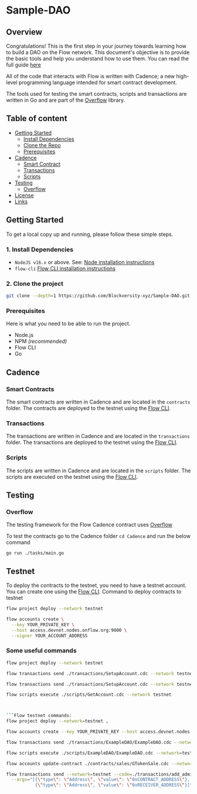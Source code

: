 
  
# Sample-DAO



## Overview

 Congratulations! This is the first step in your journey towards learning how to build a DAO on the Flow network. This document's objective is to provide the basic tools and help you understand how to use them. You can read the full guide [here](https://medium.com/blockversity/build-a-dao-on-flow-21569387fc3a) 

 All of the code that interacts with Flow is written with Cadence; a new high-level programming language intended for smart contract development.

 The tools used for testing the smart contracts, scripts and transactions are written in Go and are part of the [Overflow](https://github.com/bjartek/overflow) library.

## Table of content

- [Getting Started](#installation)
    - [Install Dependencies](#install-dependencies)
    - [Clone the Repo](#clone-the-repo)
    - [Prerequisites](#prerequisites)
- [Cadence](#cadence)
    - [Smart Contract](#smart-contracts)
    - [Transactions](#transactions)
    - [Scripts](#scripts)
- [Testing](#testing)
    - [Overflow](#overflow)
- [License](#license)
- [Links](#links)

## Getting Started

To get a local copy up and running, please follow these simple steps.

### 1. Install Dependencies

- `NodeJS v16.x` or above. See: [Node installation instructions](https://nodejs.org/en/) <br/>
- `flow-cli` [Flow CLI installation instructions](https://docs.onflow.org/flow-cli) <br/>

### 2. Clone the project

```sh
git clone --depth=1 https://github.com/Blockversity-xyz/Sample-DAO.git
   ```

### Prerequisites

Here is what you need to be able to run the project.

- Node.js
- NPM _(recommended)_
- Flow CLI
- Go

## Cadence

### Smart Contracts

The smart contracts are written in Cadence and are located in the `contracts` folder. The contracts are deployed to the testnet using the [Flow CLI](https://docs.onflow.org/flow-cli).

### Transactions

The transactions are written in Cadence and are located in the `transactions` folder. The transactions are deployed to the testnet using the [Flow CLI](https://docs.onflow.org/flow-cli).

### Scripts

The scripts are written in Cadence and are located in the `scripts` folder. The scripts are executed on the testnet using the [Flow CLI](https://docs.onflow.org/flow-cli).


## Testing

### Overflow
The testing framework for the Flow Cadence contract uses [Overflow](https://github.com/bjartek/overflow)

To test the contracts go to the Cadence folder `cd Cadence` and run the below command

```
go run ./tasks/main.go

```

## Testnet

To deploy the contracts to the testnet, you need to have a testnet account. You can create one using the [Flow CLI](https://docs.onflow.org/flow-cli).
Command to deploy contracts to testnet

```sh
flow project deploy --network testnet
```

```sh
flow accounts create \
  --key YOUR_PRIVATE_KEY \
  --host access.devnet.nodes.onflow.org:9000 \
  --signer YOUR_ACCOUNT_ADDRESS
```

### Some useful commands

```sh
flow project deploy --network testnet
```

```sh
flow transactions send ./transactions/SetupAccount.cdc --network testnet
```

```sh
flow transactions send ./transactions/SetupAccount.cdc --network testnet
```

```sh
flow scripts execute ./scripts/GetAccount.cdc --network testnet
```

```sh


```Flow testnet commands:
flow project deploy --network=testnet ,

flow accounts create --key YOUR_PRIVATE_KEY --host access.devnet.nodes.onflow.org:9000 --signer YOUR_ACCOUNT_ADDRESS

flow transactions send ./transactions/ExampleDAO/ExampleDAO.cdc --network=testnet --signer=testnet-account

flow scripts execute ./scripts/ExampleDAO/ExampleDAO.cdc --network=testnet

flow accounts update-contract ./contracts/sales/GTokenSale.cdc --network=testnet --signer=testnet-account

flow transactions send --network=testnet --code=./transactions/add_admin.cdc \
  --args="[{\"type\": \"Address\", \"value\": \"0xCONTRACT_ADDRESS\"},
           {\"type\": \"Address\", \"value\": \"0xRECEIVER_ADDRESS\"}]"
```
